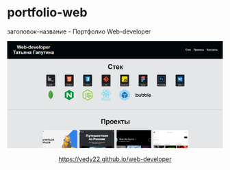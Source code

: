 # portfolio-web
заголовок-название - Портфолио Web-developer
 
<div align="center">
<img src="https://github.com/vedy22/vedy22/blob/main/screens/web.png" alt="скрин страницы">

https://vedy22.github.io/web-developer

</div>
